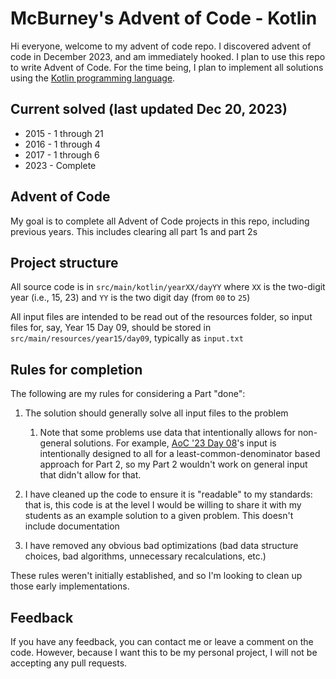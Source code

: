 # McBurney's Advent of Code - Kotlin

Hi everyone, welcome to my advent of code repo. I discovered advent of code in December 2023, and am immediately hooked.
I plan to use this repo to write Advent of Code. For the time being, I plan to implement all solutions using the 
[Kotlin programming language](https://kotlinlang.org/).

## Current solved (last updated Dec 20, 2023)

* 2015 - 1 through 21
* 2016 - 1 through 4
* 2017 - 1 through 6
* 2023 - Complete

## Advent of Code

My goal is to complete all Advent of Code projects in this repo, including previous years. This includes clearing
all part 1s and part 2s

## Project structure

All source code is in `src/main/kotlin/yearXX/dayYY` where `XX` is the two-digit year (i.e., 15, 23) and
`YY` is the two digit day (from `00` to `25`)

All input files are intended to be read out of the resources folder, so input files for, say, Year 15 Day 09, should be
stored in `src/main/resources/year15/day09`, typically as `input.txt`

## Rules for completion

The following are my rules for considering a Part "done":
1) The solution should generally solve all input files to the problem 
    1) Note that some problems use data that intentionally allows for non-general solutions. For example,
   [AoC '23 Day 08](https://adventofcode.com/2023/day/8)'s input is intentionally designed to all for a 
   least-common-denominator based approach for Part 2, so my Part 2 wouldn't work on general input that 
   didn't allow for that.
   
2) I have cleaned up the code to ensure it is "readable" to my standards: that is, this code is at the level I would
be willing to share it with my students as an example solution to a given problem. This doesn't include documentation
3) I have removed any obvious bad optimizations (bad data structure choices, bad algorithms, unnecessary recalculations, etc.)

These rules weren't initially established, and so I'm looking to clean up those early implementations.

## Feedback

If you have any feedback, you can contact me or leave a comment on the code. However, because I want this to be my
personal project, I will not be accepting any pull requests.